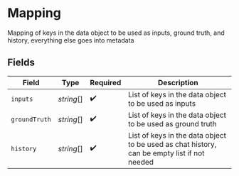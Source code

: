 # Mapping

Mapping of keys in the data object to be used as inputs, ground truth, and history, everything else goes into metadata


## Fields

| Field                                                                                       | Type                                                                                        | Required                                                                                    | Description                                                                                 |
| ------------------------------------------------------------------------------------------- | ------------------------------------------------------------------------------------------- | ------------------------------------------------------------------------------------------- | ------------------------------------------------------------------------------------------- |
| `inputs`                                                                                    | *string*[]                                                                                  | :heavy_check_mark:                                                                          | List of keys in the data object to be used as inputs                                        |
| `groundTruth`                                                                               | *string*[]                                                                                  | :heavy_check_mark:                                                                          | List of keys in the data object to be used as ground truth                                  |
| `history`                                                                                   | *string*[]                                                                                  | :heavy_check_mark:                                                                          | List of keys in the data object to be used as chat history, can be empty list if not needed |